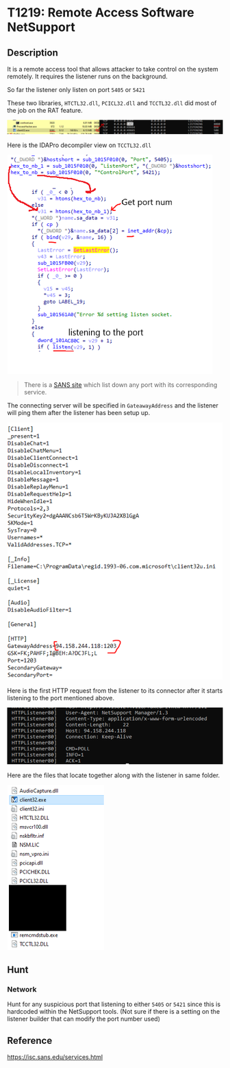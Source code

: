 # T1219: Remote Access Software NetSupport

## Description

It is a remote access tool that allows attacker to take control on the system remotely. It requires the listener runs on the background.

So far the listener only listen on port `5405` or `5421`

These two libraries, `HTCTL32.dll`, `PCICL32.dll` and `TCCTL32.dll` did most of the job on the RAT feature.

![net_support_netstat.PNG](./Images_T1219/net_support_netstat.PNG)

Here is the IDAPro decompiler view on `TCCTL32.dll`

![net_support_port.PNG](./Images_T1219/net_support_port.PNG)

> There is a [SANS site](https://isc.sans.edu/services.html) which list down any port with its corresponding service.

The connecting server will be specified in `GateawayAddress` and the listener will ping them after the listener has been setup up.

![net_support_client_ini.PNG](./Images_T1219/net_support_client_ini.PNG)

Here is the first HTTP request from the listener to its connector after it starts listening to the port mentioned above.

![net_support_init_ping_to_connector.PNG](./Images_T1219/net_support_init_ping_to_connector.PNG)

Here are the files that locate together along with the listener in same folder.

![net_support_folder_items.PNG](./Images_T1219/net_support_folder_items.PNG)

## Hunt

### Network

Hunt for any suspicious port that listening to either `5405` or `5421` since this is hardcoded within the NetSupport tools. (Not sure if there is a setting on the listener builder that can modify the port number used)

## Reference

<https://isc.sans.edu/services.html>
